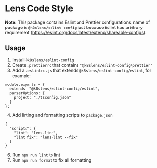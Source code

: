 # Lens Code Style

**Note:** This package contains Eslint and Prettier configurations, name of package is `@k8slens/eslint-config` just because Eslint has arbitrary requirement (https://eslint.org/docs/latest/extend/shareable-configs).

## Usage

1. Install `@k8slens/eslint-config`
2. Create `.prettierrc` that contains `"@k8slens/eslint-config/prettier"`
3. Add a `.eslintrc.js` that extends `@k8slens/eslint-config/eslint`, for example:

```
module.exports = {
  extends: "@k8slens/eslint-config/eslint",
  parserOptions: {
    project: "./tsconfig.json"
  }
};
```

4. Add linting and formatting scripts to `package.json`

```
{
  "scripts": {
    "lint": "lens-lint",
    "lint:fix": "lens-lint --fix"
  }
}
```

6. Run `npm run lint` to lint
7. Run `npm run format` to fix all formatting
